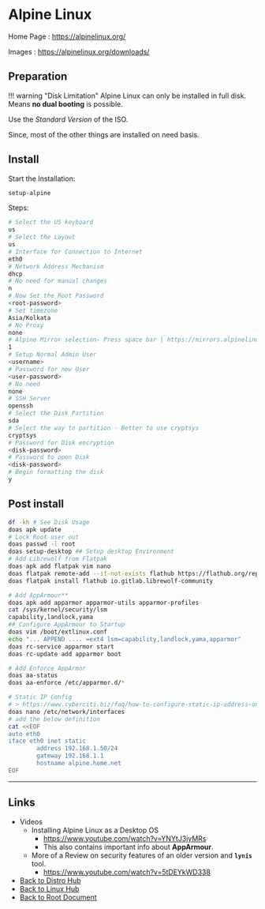 # Alpine Linux

Home Page : <https://alpinelinux.org/>

Images : <https://alpinelinux.org/downloads/>

## Preparation

!!! warning "Disk Limitation"
    Alpine Linux can only be installed in full disk. Means **no dual booting** is possible.

Use the *Standard Version* of the ISO.

Since, most of the other things are installed on need basis.

## Install

Start the Installation:

```sh
setup-alpine
```

Steps:

```sh
# Select the US keyboard
us
# Select the Layout
us
# Interface for Connection to Internet
eth0
# Network Address Mechanism
dhcp
# No need for manual changes
n
# Now Set the Root Password
<root-password>
# Set timezone
Asia/Kolkata
# No Proxy
none
# Alpine Mirror selection- Press space bar | https://mirrors.alpinelinux.org/ = 1
1
# Setup Normal Admin User
<username>
# Password for new User
<user-password>
# No need
none
# SSH Server
openssh
# Select the Disk Partition
sda
# Select the way to partition - Better to use cryptsys
cryptsys
# Password for Disk encryption
<disk-password>
# Password to open Disk
<disk-password>
# Begin formatting the disk
y
```

## Post install

```sh
df -kh # See Disk Usage
doas apk update
# Lock Root user out
doas passwd -l root
doas setup-desktop ## Setup desktop Environment
# Add Librewolf from Flatpak
doas apk add flatpak vim nano
doas flatpak remote-add --if-not-exists flathub https://flathub.org/repo/flathub.flatpakrepo
doas flatpak install flathub io.gitlab.librewolf-community

# Add AppArmour**
doas apk add apparmor apparmor-utils apparmor-profiles
cat /sys/kernel/security/lsm
capability,landlock,yama
## Configure AppArmour to Startup
doas vim /boot/extlinux.conf
echo "... APPEND .... =ext4 lsm=capability,landlock,yama,apparmor"
doas rc-service apparmor start
doas rc-update add apparmor boot

# Add Enforce AppArmor
doas aa-status
doas aa-enforce /etc/apparmor.d/*

# Static IP Config
# > https://www.cyberciti.biz/faq/how-to-configure-static-ip-address-on-alpine-linux/
doas nano /etc/network/interfaces
# add the below definition
cat <<EOF
auto eth0
iface eth0 inet static
        address 192.168.1.50/24
        gateway 192.168.1.1
        hostname alpine.home.net
EOF
```

----
<!-- Footer Begins Here -->
## Links

- Videos
  - Installing Alpine Linux as a Desktop OS
    - <https://www.youtube.com/watch?v=YNYtJ3jyMRs>
    - This also contains important info about **AppArmour**.
  - More of a Review on security features of an older version and **`lynis`** tool.
    - <https://www.youtube.com/watch?v=5tDEYkWD338>
- [Back to Distro Hub](./README.md)
- [Back to Linux Hub](../README.md)
- [Back to Root Document](../README.md)
